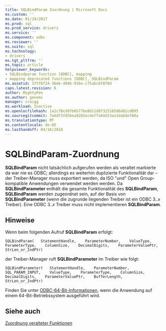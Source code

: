 ```yaml
---
title: SQLBindParam Zuordnung | Microsoft Docs
ms.custom: ''
ms.date: 01/19/2017
ms.prod: sql
ms.prod_service: drivers
ms.service: ''
ms.component: odbc
ms.reviewer: ''
ms.suite: sql
ms.technology:
- drivers
ms.tgt_pltfrm: ''
ms.topic: article
helpviewer_keywords:
- SQLBindparam function [ODBC], mapping
- mapping deprecated functions [ODBC], SQLBindParam
ms.assetid: 375f8f24-36de-4946-916e-c75abc6f070d
caps.latest.revision: 6
author: MightyPen
ms.author: genemi
manager: craigg
ms.workload: Inactive
ms.openlocfilehash: 1a2c78cd97b6577be8d11d07325165d6d82cd895
ms.sourcegitcommit: 7a6df3fd5bea9282ecdeffa94d13ea1da6def80a
ms.translationtype: MT
ms.contentlocale: de-DE
ms.lasthandoff: 04/16/2018
---
```

# <a name="sqlbindparam-mapping"></a>SQLBindParam-Zuordnung
**SQLBindParam** nicht tatsächlich aufgerufen werden als veraltet markierte da war nie es ODBC; allerdings es weiterhin duplizierte Funktionalität dar – der Treiber-Manager muss exportiert werden, da ISO "und" Open Group-kompatible Anwendungen verwendet werden werden. Da **SQLBindParameter** enthält die gesamte Funktionalität des **SQLBindParam**, **SQLBindParam** werden zugeordnet sein, auf der Basis von **SQLBindParameter** (wenn die zugrunde liegenden Treiber ist ein ODBC 3.*.x* Treiber). Eine ODBC 3.*.x* Treiber muss nicht implementieren **SQLBindParam**.  
  
## <a name="remarks"></a>Hinweise  
 Wenn beim folgenden Aufruf **SQLBindParam** erfolgt:  
  
```  
SQLBindParam(   StatementHandle,    ParameterNumber,    ValueType,    ParameterType,    ColumnSize,    DecimalDigits,    ParameterValuePtr,    StrLen_or_IndPtr)  
```  
  
 der Treiber-Manager ruft **SQLBindParameter** im Treiber wie folgt:  
  
```  
SQLBindParameter(   StatementHandle,    ParameterNumber,    SQL_PARAM_INPUT,    ValueType,    ParameterType,    ColumnSize,    DecimalDigits,    ParameterValuePtr,    BufferLength,    StrLen_or_IndPtr)  
```  
  
 Finden Sie unter [ODBC-64-Bit-Informationen](../../../odbc/reference/odbc-64-bit-information.md), wenn die Anwendung auf einem 64-Bit-Betriebssystem ausgeführt wird.  
  
## <a name="see-also"></a>Siehe auch  
 [Zuordnung veralteter Funktionen](../../../odbc/reference/appendixes/mapping-deprecated-functions.md)

